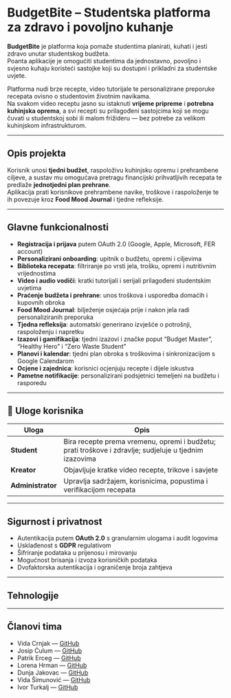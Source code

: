 # BudgetBite – Studentska platforma za zdravo i povoljno kuhanje

**BudgetBite** je platforma koja pomaže studentima planirati, kuhati i jesti zdravo unutar studentskog budžeta.  
Poanta aplikacije je omogućiti studentima da jednostavno, povoljno i svjesno kuhaju koristeći sastojke koji su dostupni i prikladni za studentske uvjete.  

Platforma nudi brze recepte, video tutorijale te personalizirane preporuke recepata ovisno o studentovim životnim navikama.  
Na svakom video receptu jasno su istaknuti **vrijeme pripreme** i **potrebna kuhinjska oprema**, a svi recepti su prilagođeni sastojcima koji se mogu čuvati u studentskoj sobi ili malom frižideru — bez potrebe za velikom kuhinjskom infrastrukturom.

---

## Opis projekta

Korisnik unosi **tjedni budžet**, raspoloživu kuhinjsku opremu i prehrambene ciljeve, a sustav mu omogućava pretragu financijski prihvatljivih recepata te predlaže **jednotjedni plan prehrane**.  
Aplikacija prati korisnikove prehrambene navike, troškove i raspoloženje te ih povezuje kroz **Food Mood Journal** i tjedne refleksije.

---

## Glavne funkcionalnosti

- **Registracija i prijava** putem OAuth 2.0 (Google, Apple, Microsoft, FER account)  
- **Personalizirani onboarding**: upitnik o budžetu, opremi i ciljevima  
- **Biblioteka recepata**: filtriranje po vrsti jela, trošku, opremi i nutritivnim vrijednostima  
- **Video i audio vodiči**: kratki tutorijali i serijali prilagođeni studentskim uvjetima  
- **Praćenje budžeta i prehrane**: unos troškova i usporedba domaćih i kupovnih obroka  
- **Food Mood Journal**: bilježenje osjećaja prije i nakon jela radi personaliziranih preporuka  
- **Tjedna refleksija**: automatski generirano izvješće o potrošnji, raspoloženju i napretku  
- **Izazovi i gamifikacija**: tjedni izazovi i značke poput “Budget Master”, “Healthy Hero” i “Zero Waste Student”  
- **Planovi i kalendar**: tjedni plan obroka s troškovima i sinkronizacijom s Google Calendarom  
- **Ocjene i zajednica**: korisnici ocjenjuju recepte i dijele iskustva  
- **Pametne notifikacije**: personalizirani podsjetnici temeljeni na budžetu i rasporedu  

---

## 👥 Uloge korisnika

| Uloga | Opis |
|-------|------|
| **Student** | Bira recepte prema vremenu, opremi i budžetu; prati troškove i zdravlje; sudjeluje u tjednim izazovima |
| **Kreator** | Objavljuje kratke video recepte, trikove i savjete |
| **Administrator** | Upravlja sadržajem, korisnicima, popustima i verifikacijom recepata |

---

## Sigurnost i privatnost

- Autentikacija putem **OAuth 2.0** s granularnim ulogama i audit logovima  
- Usklađenost s **GDPR** regulativom  
- Šifriranje podataka u prijenosu i mirovanju  
- Mogućnost brisanja i izvoza korisničkih podataka  
- Dvofaktorska autentikacija i ograničenje broja zahtjeva  

---

## Tehnologije

---

## Članovi tima

- Vida Crnjak — [GitHub](https://github.com/korisnickoime)  
- Josip Ćulum — [GitHub](https://github.com/jculum7)  
- Patrik Erceg — [GitHub](https://github.com/korisnickoime)  
- Lorena Hrman — [GitHub](https://github.com/lhrman)  
- Dunja Jakovac — [GitHub](https://github.com/d-jkv)  
- Vida Šimunović — [GitHub](https://github.com/vidasimunovic)  
- Ivor Turkalj — [GitHub](https://github.com/ivorturkalj)  
